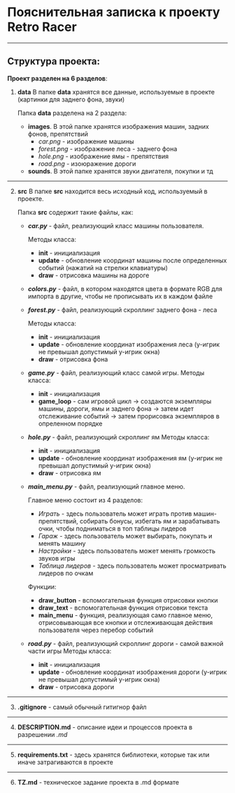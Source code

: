 # Пояснительная записка к проекту Retro Racer
_____
## Структура проекта:

**Проект разделен на 6 разделов**:

1. **data**
   В папке **data** хранятся все данные, используемые в проекте (картинки для заднего фона, звуки)

   Папка **data** разделена на 2 раздела:
   - **images**. В этой папке хранятся изображения машин, задних фонов, препятствий
      * *car.png* - изображение машины
      * *forest.png* - изображение леса - заднего фона
      * *hole.png* - изображение ямы - препятствия
      * *road.png* - изоюражение дороги
   - **sounds**. В этой папке хранятся звуки двигателя, покупки и тд
___
2. **src**
   В папке **src** находится весь исходный код, используемый в проекте.

   Папка **src** содержит такие файлы, как:
   * ***car.py*** - файл, реализующий класс машины пользователя. 
     
     Методы класса:
     - **init** - инициализация
     - **update** - обновление координат машины после определенных событий (нажатий на стрелки клавиатуры)
     - **draw** - отрисовка машины на дороге
   
   * ***colors.py*** - файл, в котором находятся цвета в формате RGB для импорта в другие, чтобы не прописывать их в каждом файле
  
   * ***forest.py*** - файл, реализующий скроллинг заднего фона - леса
     
     Методы класса:
     - **init** - инициализация
     - **update** - обновление координат изображения леса (y-игрик не превышал допустимый y-игрик окна)
     - **draw** - отрисовка фона
  
   * ***game.py*** - файл, реализующий класс самой игры.
     Методы класса:
     - **init** - инициализация
     - **game_loop** - сам игровой цикл -> создаются экземпляры машины, дороги, ямы и заднего фона -> затем идет отслеживание событий -> затем прорисовка экземпляров в опреленном порядке
  
   * ***hole.py*** - файл, реализующий скроллинг ям
     Методы класса:
     - **init** - инициализация
     - **update** - обновление координат изображения ям (y-игрик не превышал допустимый y-игрик окна)
     - **draw** - отрисовка ям
  
   * ***main_menu.py*** - файл, реализующий главное меню. 
     
     Главное меню состоит из 4 разделов:
     * *Играть* - здесь пользователь может играть против машин-препятствий, собирать бонусы, избегать ям и зарабатывать очки, чтобы подниматься в топ таблицы лидеров
     * *Гараж* - здесь пользователь может выбирать, покупать и менять машину
     * *Настройки* - здесь пользователь может менять громкость звуков игры
     * *Таблица лидеров* - здесь пользователь может просматривать лидеров по очкам
     
     Функции:
     - **draw_button** - вспомогательная функция отрисовки кнопки
     - **draw_text** - вспомогательная функция отрисовки текста
     - **main_menu** - функция, реализующая само главное меню, отрисовывающая все кнопки и отслеживающая действия пользователя через перебор событий
  
   * ***road.py*** - файл, реализующий скроллинг дороги - самой важной части игры
     Методы класса:
     - **init** - инициализация
     - **update** - обновление координат изображения дороги (y-игрик не превышал допустимый y-игрик окна)
     - **draw** - отрисовка дороги
________
3. **.gitignore** - самый обычный гитигнор файл
_______
4. **DESCRIPTION.md** - описание идеи и процессов проекта в разрешении *.md*
_______
5. **requirements.txt** - здесь хранятся библиотеки, которые так или иначе затрагиваются в проекте
_______
6. **TZ.md** - техническое задание проекта в .md формате